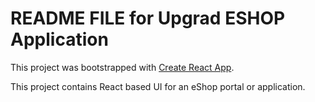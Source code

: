 # README FILE for Upgrad ESHOP Application

This project was bootstrapped with [Create React App](https://github.com/facebook/create-react-app).

This project contains React based UI for an eShop portal or application.